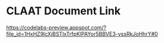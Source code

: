 # CLAAT Document Link

https://codelabs-preview.appspot.com/?file_id=1HxHZ9lcXjBSTlxTrfpKlPAYor5BBVE3-yssRkJoHhrY#0
